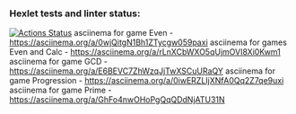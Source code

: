 ### Hexlet tests and linter status:
[![Actions Status](https://github.com/Dengorl789/java-project-61/workflows/hexlet-check/badge.svg)](https://github.com/Dengorl789/java-project-61/actions)
asciinema for game Even - https://asciinema.org/a/0wjQitgN1Bh1ZTycgw059paxi
asciinema for games Even and Calc - https://asciinema.org/a/rLnXCbWXO5qUjmOVI8Xi0Kwm1
asciinema for game GCD - https://asciinema.org/a/E6BEVC7ZhWzqJjTwXSCuURaQY
asciinema for game Progression - https://asciinema.org/a/0iwERZLIjXNfA0Qq2Z7qe9uxi
asciinema for game Prime - https://asciinema.org/a/GhFo4nwOHoPgQqQDdNjATU31N
